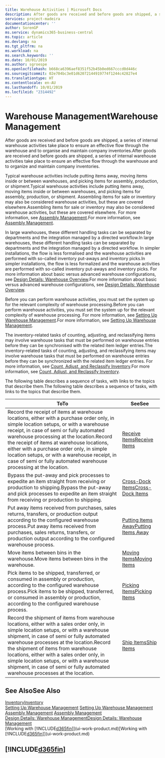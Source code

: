 ```yaml
---
title: Warehouse Activities | Microsoft Docs
description: After goods are received and before goods are shipped, a series of internal warehouse activities take place to ensure an effective flow through the warehouse and to organise and maintain company inventories.
services: project-madeira
documentationcenter: ''
author: SorenGP
ms.service: dynamics365-business-central
ms.topic: article
ms.devlang: na
ms.tgt_pltfrm: na
ms.workload: na
ms.search.keywords: ''
ms.date: 10/01/2019
ms.author: sgroespe
ms.openlocfilehash: b668ca6396aef8351f52b45b0ed667cccd0d446c
ms.sourcegitcommit: 02e704bc3e01d62072144919774f1244c42827e4
ms.translationtype: HT
ms.contentlocale: en-AU
ms.lasthandoff: 10/01/2019
ms.locfileid: "2314492"
---
```

# <a name="warehouse-management"></a><span data-ttu-id="1fce9-103">Warehouse Management</span><span class="sxs-lookup"><span data-stu-id="1fce9-103">Warehouse Management</span></span>
<span data-ttu-id="1fce9-104">After goods are received and before goods are shipped, a series of internal warehouse activities take place to ensure an effective flow through the warehouse and to organise and maintain company inventories.</span><span class="sxs-lookup"><span data-stu-id="1fce9-104">After goods are received and before goods are shipped, a series of internal warehouse activities take place to ensure an effective flow through the warehouse and to organize and maintain company inventories.</span></span>

<span data-ttu-id="1fce9-105">Typical warehouse activities include putting items away, moving items inside or between warehouses, and picking items for assembly, production, or shipment.</span><span class="sxs-lookup"><span data-stu-id="1fce9-105">Typical warehouse activities include putting items away, moving items inside or between warehouses, and picking items for assembly, production, or shipment.</span></span> <span data-ttu-id="1fce9-106">Assembling items for sale or inventory may also be considered warehouse activities, but these are covered elsewhere.</span><span class="sxs-lookup"><span data-stu-id="1fce9-106">Assembling items for sale or inventory may also be considered warehouse activities, but these are covered elsewhere.</span></span> <span data-ttu-id="1fce9-107">For more information, see [Assembly Management](assembly-assemble-items.md).</span><span class="sxs-lookup"><span data-stu-id="1fce9-107">For more information, see [Assembly Management](assembly-assemble-items.md).</span></span>  

<span data-ttu-id="1fce9-108">In large warehouses, these different handling tasks can be separated by departments and the integration managed by a directed workflow.</span><span class="sxs-lookup"><span data-stu-id="1fce9-108">In large warehouses, these different handling tasks can be separated by departments and the integration managed by a directed workflow.</span></span> <span data-ttu-id="1fce9-109">In simpler installations, the flow is less formalised and the warehouse activities are performed with so-called inventory put-aways and inventory picks.</span><span class="sxs-lookup"><span data-stu-id="1fce9-109">In simpler installations, the flow is less formalized and the warehouse activities are performed with so-called inventory put-aways and inventory picks.</span></span> <span data-ttu-id="1fce9-110">For more information about basic versus advanced warehouse configurations, see [Design Details: Warehouse Overview](design-details-warehouse-overview.md).</span><span class="sxs-lookup"><span data-stu-id="1fce9-110">For more information about basic versus advanced warehouse configurations, see [Design Details: Warehouse Overview](design-details-warehouse-overview.md).</span></span>

<span data-ttu-id="1fce9-111">Before you can perform warehouse activities, you must set the system up for the relevant complexity of warehouse processing.</span><span class="sxs-lookup"><span data-stu-id="1fce9-111">Before you can perform warehouse activities, you must set the system up for the relevant complexity of warehouse processing.</span></span> <span data-ttu-id="1fce9-112">For more information, see [Setting Up Warehouse Management](warehouse-setup-warehouse.md).</span><span class="sxs-lookup"><span data-stu-id="1fce9-112">For more information, see [Setting Up Warehouse Management](warehouse-setup-warehouse.md).</span></span>

<span data-ttu-id="1fce9-113">The inventory-related tasks of counting, adjusting, and reclassifying items may involve warehouse tasks that must be performed on warehouse entries before they can be synchronised with the related item ledger entries.</span><span class="sxs-lookup"><span data-stu-id="1fce9-113">The inventory-related tasks of counting, adjusting, and reclassifying items may involve warehouse tasks that must be performed on warehouse entries before they can be synchronized with the related item ledger entries.</span></span> <span data-ttu-id="1fce9-114">For more information, see [Count, Adjust, and Reclassify Inventory](inventory-how-count-adjust-reclassify.md).</span><span class="sxs-lookup"><span data-stu-id="1fce9-114">For more information, see [Count, Adjust, and Reclassify Inventory](inventory-how-count-adjust-reclassify.md).</span></span>

 <span data-ttu-id="1fce9-115">The following table describes a sequence of tasks, with links to the topics that describe them.</span><span class="sxs-lookup"><span data-stu-id="1fce9-115">The following table describes a sequence of tasks, with links to the topics that describe them.</span></span>   

|<span data-ttu-id="1fce9-116">**To**</span><span class="sxs-lookup"><span data-stu-id="1fce9-116">**To**</span></span>|<span data-ttu-id="1fce9-117">**See**</span><span class="sxs-lookup"><span data-stu-id="1fce9-117">**See**</span></span>|  
|------------|-------------|  
|<span data-ttu-id="1fce9-118">Record the receipt of items at warehouse locations, either with a purchase order only, in simple location setups, or with a warehouse receipt, in case of semi or fully automated warehouse processing at the location.</span><span class="sxs-lookup"><span data-stu-id="1fce9-118">Record the receipt of items at warehouse locations, either with a purchase order only, in simple location setups, or with a warehouse receipt, in case of semi or fully automated warehouse processing at the location.</span></span>|[<span data-ttu-id="1fce9-119">Receive Items</span><span class="sxs-lookup"><span data-stu-id="1fce9-119">Receive Items</span></span>](warehouse-how-receive-items.md)|
|<span data-ttu-id="1fce9-120">Bypass the put-away and pick processes to expedite an item straight from receiving or production to shipping.</span><span class="sxs-lookup"><span data-stu-id="1fce9-120">Bypass the put-away and pick processes to expedite an item straight from receiving or production to shipping.</span></span>|[<span data-ttu-id="1fce9-121">Cross-Dock Items</span><span class="sxs-lookup"><span data-stu-id="1fce9-121">Cross-Dock Items</span></span>](warehouse-how-to-cross-dock-items.md)|    
|<span data-ttu-id="1fce9-122">Put away items received from purchases, sales returns, transfers, or production output according to the configured warehouse process.</span><span class="sxs-lookup"><span data-stu-id="1fce9-122">Put away items received from purchases, sales returns, transfers, or production output according to the configured warehouse process.</span></span>|[<span data-ttu-id="1fce9-123">Putting Items Away</span><span class="sxs-lookup"><span data-stu-id="1fce9-123">Putting Items Away</span></span>](warehouse-put-away-items.md)|
|<span data-ttu-id="1fce9-124">Move items between bins in the warehouse.</span><span class="sxs-lookup"><span data-stu-id="1fce9-124">Move items between bins in the warehouse.</span></span>|[<span data-ttu-id="1fce9-125">Moving Items</span><span class="sxs-lookup"><span data-stu-id="1fce9-125">Moving Items</span></span>](warehouse-move-items.md)|
|<span data-ttu-id="1fce9-126">Pick items to be shipped, transferred, or consumed in assembly or production, according to the configured warehouse process.</span><span class="sxs-lookup"><span data-stu-id="1fce9-126">Pick items to be shipped, transferred, or consumed in assembly or production, according to the configured warehouse process.</span></span>|[<span data-ttu-id="1fce9-127">Picking Items</span><span class="sxs-lookup"><span data-stu-id="1fce9-127">Picking Items</span></span>](warehouse-pick-items.md)|
|<span data-ttu-id="1fce9-128">Record the shipment of items from warehouse locations, either with a sales order only, in simple location setups, or with a warehouse shipment, in case of semi or fully automated warehouse processes at the location.</span><span class="sxs-lookup"><span data-stu-id="1fce9-128">Record the shipment of items from warehouse locations, either with a sales order only, in simple location setups, or with a warehouse shipment, in case of semi or fully automated warehouse processes at the location.</span></span>|[<span data-ttu-id="1fce9-129">Ship Items</span><span class="sxs-lookup"><span data-stu-id="1fce9-129">Ship Items</span></span>](warehouse-how-ship-items.md)|  

## <a name="see-also"></a><span data-ttu-id="1fce9-130">See Also</span><span class="sxs-lookup"><span data-stu-id="1fce9-130">See Also</span></span>  
[<span data-ttu-id="1fce9-131">Inventory</span><span class="sxs-lookup"><span data-stu-id="1fce9-131">Inventory</span></span>](inventory-manage-inventory.md)  
<span data-ttu-id="1fce9-132">[Setting Up Warehouse Management](warehouse-setup-warehouse.md)   </span><span class="sxs-lookup"><span data-stu-id="1fce9-132">[Setting Up Warehouse Management](warehouse-setup-warehouse.md)   </span></span>  
<span data-ttu-id="1fce9-133">[Assembly Management](assembly-assemble-items.md)  </span><span class="sxs-lookup"><span data-stu-id="1fce9-133">[Assembly Management](assembly-assemble-items.md)  </span></span>  
[<span data-ttu-id="1fce9-134">Design Details: Warehouse Management</span><span class="sxs-lookup"><span data-stu-id="1fce9-134">Design Details: Warehouse Management</span></span>](design-details-warehouse-management.md)  
<span data-ttu-id="1fce9-135">[Working with [!INCLUDE[d365fin](includes/d365fin_md.md)]](ui-work-product.md)</span><span class="sxs-lookup"><span data-stu-id="1fce9-135">[Working with [!INCLUDE[d365fin](includes/d365fin_md.md)]](ui-work-product.md)</span></span>  

## [!INCLUDE[d365fin](includes/free_trial_md.md)]  

